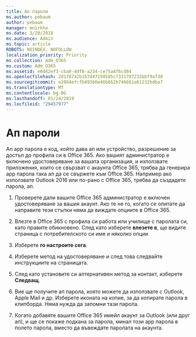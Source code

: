 ```yaml
---
title: Ап пароли
ms.author: pebaum
author: pebaum
manager: mnirkhe
ms.date: 3/20/2018
ms.audience: Admin
ms.topic: article
ROBOTS: NOINDEX, NOFOLLOW
localization_priority: Priority
ms.collection: Adm_O365
ms.custom: Adm_O365
ms.assetid: e0d62ef3-cba0-4df8-a234-ce75a4f6cd84
ms.openlocfilehash: 2d1707a2b1b7d47150585cf331707231bbf9a738
ms.sourcegitcommit: e2864efcfb493b6e46b662b746661a61232bdba7
ms.translationtype: MT
ms.contentlocale: bg-BG
ms.lasthandoff: 01/24/2019
ms.locfileid: "29457977"
---
```

# <a name="app-passwords"></a>Ап пароли

An app парола е код, който дава ап или устройство, разрешение за достъп до профила си в Office 365. Ако вашият администратор е включено удостоверяване за вашата организация, и използвате приложения, които се свързват с акаунта Office 365, трябва да генерира app парола така ап да се свържете към Office 365. Например ако използвате Outlook 2016 или по-рано с Office 365, трябва да създадете парола, ап.
  
1. Проверете дали вашите Office 365 администратор е включен удостоверяване за вашия акаунт. Ако те не го, когато се опитате да направите тези стъпки няма да виждате опциите в Office 365.
    
2. Влезте в Office 365 с профила си работа или училище с паролата си, като правите обикновено. След като изберете **влезете в**, ще видите страница с потребителското си име и няколко опции 
    
3. Изберете **го настроите сега**. 
    
4. Изберете метод на удостоверяване и след това следвайте инструкциите на страницата.
    
5. След като установите си алтернативен метод за контакт, изберете **Следващ**. 
    
6. Вие ще получите ап парола, която можете да използвате с Outlook, Apple Mail и др. Изберете иконата на копие, за да копирате парола в клипборда. Няма нужда да запомни тази парола. 
    
7. Когато добавяте вашите Office 365 имейл акаунт за Outlook (или друг ап), и ще се покаже подкана за парола, минал този app парола в полето парола, вместо да въвеждате паролата на акаунта. 
    

